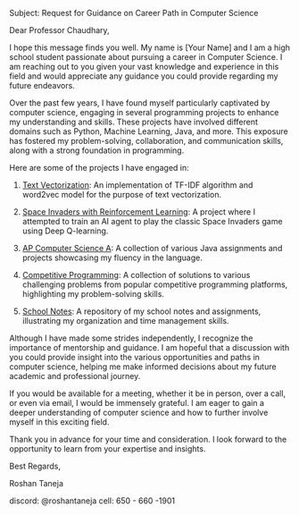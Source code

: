 Subject: Request for Guidance on Career Path in Computer Science 

Dear Professor Chaudhary,

I hope this message finds you well. My name is [Your Name] and I am a high school student passionate about pursuing a career in Computer Science. I am reaching out to you given your vast knowledge and experience in this field and would appreciate any guidance you could provide regarding my future endeavors.

Over the past few years, I have found myself particularly captivated by computer science, engaging in several programming projects to enhance my understanding and skills. These projects have involved different domains such as Python, Machine Learning, Java, and more. This exposure has fostered my problem-solving, collaboration, and communication skills, along with a strong foundation in programming.

Here are some of the projects I have engaged in:

1. [Text Vectorization](https://github.com/Daroshi11260/TextVectorization): An implementation of TF-IDF algorithm and word2vec model for the purpose of text vectorization.

2. [Space Invaders with Reinforcement Learning](https://github.com/Daroshi11260/spaceinvaders-reinforcementlearning): A project where I attempted to train an AI agent to play the classic Space Invaders game using Deep Q-learning.

3. [AP Computer Science A](https://github.com/Daroshi11260/APCSA): A collection of various Java assignments and projects showcasing my fluency in the language.

4. [Competitive Programming](https://github.com/Daroshi11260/competitive-programming): A collection of solutions to various challenging problems from popular competitive programming platforms, highlighting my problem-solving skills.

5. [School Notes](https://github.com/Daroshi11260/School_notes): A repository of my school notes and assignments, illustrating my organization and time management skills.

Although I have made some strides independently, I recognize the importance of mentorship and guidance. I am hopeful that a discussion with you could provide insight into the various opportunities and paths in computer science, helping me make informed decisions about my future academic and professional journey.

If you would be available for a meeting, whether it be in person, over a call, or even via email, I would be immensely grateful. I am eager to gain a deeper understanding of computer science and how to further involve myself in this exciting field.

Thank you in advance for your time and consideration. I look forward to the opportunity to learn from your expertise and insights.

Best Regards,


Roshan Taneja

discord: @roshantaneja
cell: 650 - 660 -1901
